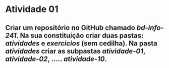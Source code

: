 # Atividade 01

## Criar um repositório no GitHub chamado *bd-info-241*. Na sua constituição criar duas pastas: *atividades* e *exercicios* (sem cedilha). Na pasta *atividades* criar as subpastas *atividade-01*, *atividade-02*, ..... *atividade-10*.